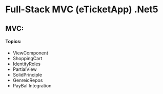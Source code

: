 # Full-Stack MVC (eTicketApp) .Net5


## MVC:

#### Topics:

  * ViewComponent
  * ShoppingCart
  * IdentityRoles
  * PartialView
  * SolidPrinciple
  * GenreicRepos
  * PayBal Integration
